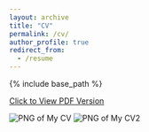 ```yaml
---
layout: archive
title: "CV"
permalink: /cv/
author_profile: true
redirect_from:
  - /resume
---
```


{% include base_path %}

<a href="http://Yinsight.github.io/files/CV_Yunting_Yin.pdf" target="_blank">Click to View PDF Version</a>

<img alt="PNG of My CV" src="http://Yinsight.github.io/files/CV_Yunting_Yin_page1.png" />
<img alt="PNG of My CV2" src="http://Yinsight.github.io/files/CV_Yunting_Yin_page2.png" />


